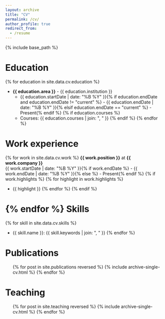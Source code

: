 ```yaml
---
layout: archive
title: "CV"
permalink: /cv/
author_profile: true
redirect_from:
  - /resume
---
```


{% include base_path %}

Education
======
{% for education in site.data.cv.education %}
* **{{ education.area }}** - {{ education.institution }}
  * {{ education.startDate | date: "%B %Y" }}{% if education.endDate and education.endDate != "current" %} - {{ education.endDate | date: "%B %Y" }}{% elsif education.endDate == "current" %} - Present{% endif %}
{% if education.courses %}
  * Courses: {{ education.courses | join: ", " }}
{% endif %}
{% endfor %}

Work experience
======
{% for work in site.data.cv.work %}
**{{ work.position }}** at **{{ work.company }}**  
{{ work.startDate | date: "%B %Y" }}{% if work.endDate %} - {{ work.endDate | date: "%B %Y" }}{% else %} - Present{% endif %}
{% if work.highlights %}
{% for highlight in work.highlights %}
* {{ highlight }}
{% endfor %}
{% endif %}

{% endfor %}
Skills
======
{% for skill in site.data.cv.skills %}
* {{ skill.name }}: {{ skill.keywords | join: ", " }}
{% endfor %}

Publications
======
  <ul>{% for post in site.publications reversed %}
    {% include archive-single-cv.html %}
  {% endfor %}</ul>
  
<!-- Talks
======
  <ul>{% for post in site.talks reversed %}
    {% include archive-single-talk-cv.html  %}
  {% endfor %}</ul> -->
  
Teaching
======
  <ul>{% for post in site.teaching reversed %}
    {% include archive-single-cv.html %}
  {% endfor %}</ul>
